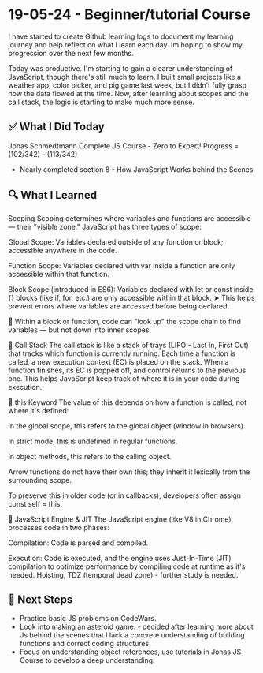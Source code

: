 # 19-05-24 - Beginner/tutorial Course

I have started to create Github learning logs to document my learning journey and help reflect on what I learn each day. Im hoping to show my progression over the next few months.

Today was productive. I'm starting to gain a clearer understanding of JavaScript, though there's still much to learn. I built small projects like a weather app, color picker, and pig game last week, but I didn’t fully grasp how the data flowed at the time. Now, after learning about scopes and the call stack, the logic is starting to make much more sense.

## ✅ What I Did Today

Jonas Schmedtmann Complete JS Course - Zero to Expert! Progress = (102/342) - (113/342)

- Nearly completed section 8 - How JavaScript Works behind the Scenes

## 🔍 What I Learned

Scoping
Scoping determines where variables and functions are accessible — their "visible zone."
JavaScript has three types of scope:

Global Scope:
Variables declared outside of any function or block; accessible anywhere in the code.

Function Scope:
Variables declared with var inside a function are only accessible within that function.

Block Scope (introduced in ES6):
Variables declared with let or const inside {} blocks (like if, for, etc.) are only accessible within that block.
➤ This helps prevent errors where variables are accessed before being declared.

🔑 Within a block or function, code can "look up" the scope chain to find variables — but not down into inner scopes.

🔹 Call Stack
The call stack is like a stack of trays (LIFO - Last In, First Out) that tracks which function is currently running.
Each time a function is called, a new execution context (EC) is placed on the stack.
When a function finishes, its EC is popped off, and control returns to the previous one.
This helps JavaScript keep track of where it is in your code during execution.

🔹 this Keyword
The value of this depends on how a function is called, not where it's defined:

In the global scope, this refers to the global object (window in browsers).

In strict mode, this is undefined in regular functions.

In object methods, this refers to the calling object.

Arrow functions do not have their own this; they inherit it lexically from the surrounding scope.

To preserve this in older code (or in callbacks), developers often assign const self = this.

🔹 JavaScript Engine & JIT
The JavaScript engine (like V8 in Chrome) processes code in two phases:

Compilation: Code is parsed and compiled.

Execution: Code is executed, and the engine uses Just-In-Time (JIT) compilation to optimize performance by compiling code at runtime as it's needed.
Hoisting, TDZ (temporal dead zone) - further study is needed.

## 🚀 Next Steps

- Practice basic JS problems on CodeWars.
- Look into making an asteroid game. - decided after learning more about Js behind the scenes that I lack a concrete understanding of building functions and correct coding structures.
- Focus on understanding object references, use tutorials in Jonas JS Course to develop a deep understanding.
